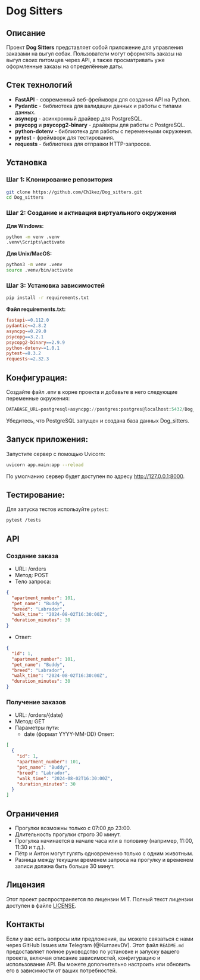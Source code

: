 # Dog Sitters

## Описание

Проект **Dog Sitters** представляет собой приложение для управления заказами на выгул собак. Пользователи могут оформлять заказы на выгул своих питомцев через API, а также просматривать уже оформленные заказы на определённые даты.

## Стек технологий

- **FastAPI** - современный веб-фреймворк для создания API на Python.
- **Pydantic** - библиотека для валидации данных и работы с типами данных.
- **asyncpg** - асинхронный драйвер для PostgreSQL.
- **psycopg** и **psycopg2-binary** - драйверы для работы с PostgreSQL.
- **python-dotenv** - библиотека для работы с переменными окружения.
- **pytest** - фреймворк для тестирования.
- **requests** - библиотека для отправки HTTP-запросов.

## Установка

### Шаг 1: Клонирование репозитория

```bash
git clone https://github.com/Ch1kez/Dog_sitters.git
cd Dog_sitters
```
### Шаг 2: Создание и активация виртуального окружения
__Для Windows:__
```bash
python -m venv .venv
.venv\Scripts\activate
```
__Для Unix/MacOS:__
```bash
python3 -m venv .venv
source .venv/bin/activate
```
### Шаг 3: Установка зависимостей
```bash
pip install -r requirements.txt
```
__Файл requirements.txt:__
```makefile
fastapi~=0.112.0
pydantic~=2.8.2
asyncpg~=0.29.0
psycopg==3.2.1
psycopg2-binary==2.9.9
python-dotenv~=1.0.1
pytest~=8.3.2
requests~=2.32.3
```
## Конфигурация:
Создайте файл .env в корне проекта и добавьте в него следующие переменные окружения:
```python
DATABASE_URL=postgresql+asyncpg://postgres:postgres@localhost:5432/Dog_sitters
```
Убедитесь, что PostgreSQL запущен и создана база данных Dog_sitters.
## Запуск приложения:
Запустите сервер с помощью Uvicorn:
```bash
uvicorn app.main:app --reload
```
По умолчанию сервер будет доступен по адресу http://127.0.0.1:8000.
## Тестирование:
Для запуска тестов используйте  `pytest`:
```bash
pytest /tests
```
## API
### Создание заказа
- URL: /orders
- Метод: POST
- Тело запроса:
```json
{
  "apartment_number": 101,
  "pet_name": "Buddy",
  "breed": "Labrador",
  "walk_time": "2024-08-02T16:30:00Z",
  "duration_minutes": 30
}
```
- Ответ:
```json
{
  "id": 1,
  "apartment_number": 101,
  "pet_name": "Buddy",
  "breed": "Labrador",
  "walk_time": "2024-08-02T16:30:00Z",
  "duration_minutes": 30
}
```
### Получение заказов
- URL: /orders/{date}
- Метод: GET
- Параметры пути:
  - date (формат YYYY-MM-DD)
Ответ:
```json
[
  {
    "id": 1,
    "apartment_number": 101,
    "pet_name": "Buddy",
    "breed": "Labrador",
    "walk_time": "2024-08-02T16:30:00Z",
    "duration_minutes": 30
  }
]
```
## Ограничения
- Прогулки возможны только с 07:00 до 23:00.
- Длительность прогулки строго 30 минут.
- Прогулка начинается в начале часа или в половину (например, 11:00, 11:30 и т.д.).
- Пётр и Антон могут гулять одновременно только с одним животным.
- Разница между текущим временем запроса на прогулку и временем записи должна быть больше 30 минут.
## Лицензия
Этот проект распространяется по лицензии MIT. Полный текст лицензии доступен в файле [LICENSE](LICENSE).
## Контакты
Если у вас есть вопросы или предложения, вы можете связаться с нами через GitHub Issues или Telegram (@KurnaevDV).
Этот файл `README.md` предоставляет полное руководство по установке и запуску вашего проекта, включая описание зависимостей, конфигурацию и использование API. Вы можете дополнительно настроить или обновить его в зависимости от ваших потребностей.










